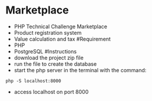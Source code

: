 # Marketplace
  - PHP Technical Challenge Marketplace
  - Product registration system
  - Value calculation and tax
#Requirement
  - PHP
  - PostgreSQL
#Instructions
  - download the project zip file
  - run the file to create the database
  - start the php server in the terminal with the command:
 ```
php -S localhost:8000
```
  - access localhost on port 8000
